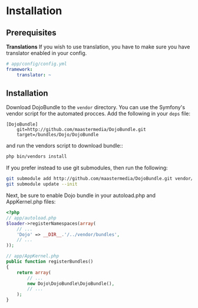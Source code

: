 Installation
============

Prerequisites
-------------

**Translations**
If you wish to use translation, you have to make sure you have translator
enabled in your config.

``` yaml
# app/config/config.yml
framework:
    translator: ~
```

Installation
------------

Download DojoBundle to the ``vendor`` directory. You can use the Symfony's vendor
script for the automated procces. Add the following in your ``deps`` file:

```
[DojoBundle]
    git=http://github.com/maastermedia/DojoBundle.git
    target=/bundles/Dojo/DojoBundle
```

and run the vendors script to download bundle::

``` bash
php bin/vendors install
```

If you prefer instead to use git submodules, then run the following:

``` bash
git submodule add http://github.com/maastermedia/DojoBundle.git vendor/bundles/Dojo/DojoBundle
git submodule update --init
```

Next, be sure to enable Dojo bundle in your autoload.php and AppKernel.php files:

``` php
<?php
// app/autoload.php
$loader->registerNamespaces(array(
    // ...
    'Dojo' => __DIR__.'/../vendor/bundles',
    // ...
));

// app/AppKernel.php
public function registerBundles()
{
    return array(
        // ...
        new Dojo\DojoBundle\DojoBundle(),
        // ...
    );
}
```